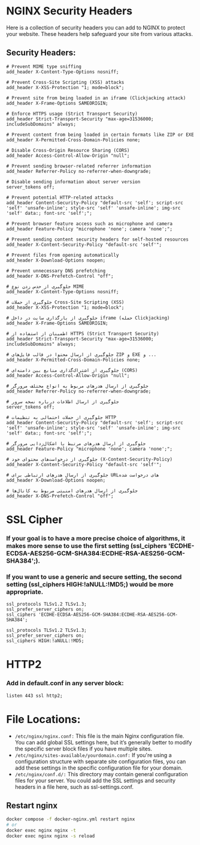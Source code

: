 # NGINX Security Headers

Here is a collection of security headers you can add to NGINX to protect your website. These headers help safeguard your site from various attacks.

## Security Headers:

```nginx
# Prevent MIME type sniffing
add_header X-Content-Type-Options nosniff;

# Prevent Cross-Site Scripting (XSS) attacks
add_header X-XSS-Protection "1; mode=block";

# Prevent site from being loaded in an iframe (Clickjacking attack)
add_header X-Frame-Options SAMEORIGIN;

# Enforce HTTPS usage (Strict Transport Security)
add_header Strict-Transport-Security "max-age=31536000; includeSubDomains" always;

# Prevent content from being loaded in certain formats like ZIP or EXE
add_header X-Permitted-Cross-Domain-Policies none;

# Disable Cross-Origin Resource Sharing (CORS)
add_header Access-Control-Allow-Origin "null";

# Prevent sending browser-related referrer information
add_header Referrer-Policy no-referrer-when-downgrade;

# Disable sending information about server version
server_tokens off;

# Prevent potential HTTP-related attacks
add_header Content-Security-Policy "default-src 'self'; script-src 'self' 'unsafe-inline'; style-src 'self' 'unsafe-inline'; img-src 'self' data:; font-src 'self';";

# Prevent browser feature access such as microphone and camera
add_header Feature-Policy "microphone 'none'; camera 'none';";

# Prevent sending content security headers for self-hosted resources
add_header X-Content-Security-Policy "default-src 'self'";

# Prevent files from opening automatically
add_header X-Download-Options noopen;

# Prevent unnecessary DNS prefetching
add_header X-DNS-Prefetch-Control "off";
```
```nginx
# جلوگیری از حدس زدن نوع MIME
add_header X-Content-Type-Options nosniff;

# جلوگیری از حملات Cross-Site Scripting (XSS)
add_header X-XSS-Protection "1; mode=block";

# جلوگیری از بارگذاری سایت در داخل iframe (حمله Clickjacking)
add_header X-Frame-Options SAMEORIGIN;

# اطمینان از استفاده از HTTPS (Strict Transport Security)
add_header Strict-Transport-Security "max-age=31536000; includeSubDomains" always;

# جلوگیری از ارسال محتوا در قالب فایل‌های ZIP و EXE و ...
add_header X-Permitted-Cross-Domain-Policies none;

# جلوگیری از اشتراک‌گذاری منابع بین دامنه‌ای (CORS)
add_header Access-Control-Allow-Origin "null";

# جلوگیری از ارسال هدرهای مربوط به انواع مختلف مرورگر
add_header Referrer-Policy no-referrer-when-downgrade;

# جلوگیری از ارسال اطلاعات درباره نسخه سرور
server_tokens off;

# جلوگیری از حملات احتمالی به تنظیمات HTTP
add_header Content-Security-Policy "default-src 'self'; script-src 'self' 'unsafe-inline'; style-src 'self' 'unsafe-inline'; img-src 'self' data:; font-src 'self';";

# جلوگیری از ارسال هدرهای مرتبط با اشکال‌زدایی مرورگر
add_header Feature-Policy "microphone 'none'; camera 'none';";

# جلوگیری از درخواست‌های محتوای خود (X-Content-Security-Policy)
add_header X-Content-Security-Policy "default-src 'self'";

# جلوگیری از ارسال هدرهای ارتباطی برای URLهای درخواست شده
add_header X-Download-Options noopen;

# جلوگیری از ارسال هدرهای امنیتی مربوط به کانال‌ها
add_header X-DNS-Prefetch-Control "off";
```
# SSL Cipher
### If your goal is to have a more precise choice of algorithms, it makes more sense to use the first setting (ssl_ciphers 'ECDHE-ECDSA-AES256-GCM-SHA384:ECDHE-RSA-AES256-GCM-SHA384';).
### If you want to use a generic and secure setting, the second setting (ssl_ciphers HIGH:!aNULL:!MD5;) would be more appropriate.
```nginx
ssl_protocols TLSv1.2 TLSv1.3;
ssl_prefer_server_ciphers on;
ssl_ciphers 'ECDHE-ECDSA-AES256-GCM-SHA384:ECDHE-RSA-AES256-GCM-SHA384';
```
```nginx
ssl_protocols TLSv1.2 TLSv1.3;
ssl_prefer_server_ciphers on;
ssl_ciphers HIGH:!aNULL:!MD5;
```
# HTTP2
### Add in default.conf in any server block:
```nginx
listen 443 ssl http2;
```
# File Locations:
- `/etc/nginx/nginx.conf:` This file is the main Nginx configuration file. You can add global SSL settings here, but it’s generally better to modify the specific server block files if you have multiple sites.
- `/etc/nginx/sites-available/yourdomain.conf:` If you're using a configuration structure with separate site configuration files, you can add these settings in the specific configuration file for your domain.
- `/etc/nginx/conf.d/:` This directory may contain general configuration files for your server. You could add the SSL settings and security headers in a file here, such as ssl-settings.conf.
## Restart nginx
```bash
docker compose -f docker-nginx.yml restart nginx
# or
docker exec nginx nginx -t
docker exec nginx nginx -s reload
```
